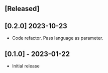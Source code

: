 ## [Released]

## [0.2.0] 2023-10-23

- Code refactor. Pass language as parameter.

## [0.1.0] - 2023-01-22

- Initial release
